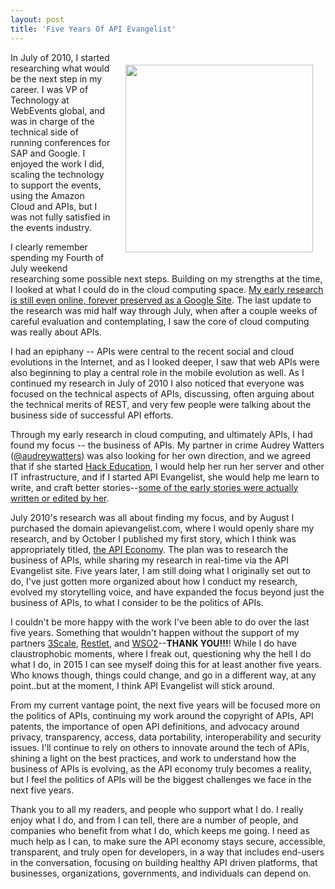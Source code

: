 ```yaml
---
layout: post
title: 'Five Years Of API Evangelist'
---
```

<p><img style="padding: 20px;" src="https://s3.amazonaws.com/kinlane-productions/api-evangelist/api-evangelist-five-years-logo.png" alt="" width="300" align="right" /></p>
<p>In July of 2010, I started researching what would be the next step in my career. I was VP of Technology at WebEvents global, and was in charge of the technical side of running conferences for SAP and Google. I enjoyed the work I did, scaling the technology to support the events, using the Amazon Cloud and APIs, but I was not fully satisfied in the events industry.&nbsp;</p>
<p>I clearly remember spending my Fourth of July weekend researching some possible next steps. Building on my strengths at the time, I looked at what I could do in the cloud computing space. <a href="https://sites.google.com/a/kinlane.com/cloud-computing/Home">My early research is still even online, forever preserved as a Google Site</a>. The last update to the research was mid half way through July, when after a couple weeks of careful evaluation and contemplating, I saw the core of cloud computing was really about APIs.</p>
<p>I had an epiphany -- APIs were central to the recent social and cloud evolutions in the Internet, and as I looked deeper, I saw that web APIs were also beginning to play a central role in the mobile evolution as well. As I continued my research in July of 2010 I also noticed that everyone was focused on the technical aspects of APIs, discussing, often arguing about the technical merits of REST, and very few people were talking about the business side of successful API efforts.</p>
<p>Through my early research in cloud computing, and ultimately APIs, I had found my focus -- the business of APIs. My partner in crime Audrey Watters (<a href="https://twitter.com/audreywatters">@audreywatters</a>) was also looking for her own direction, and we agreed that if she started <a href="http://hackeducation.com/">Hack Education</a>, I would help her run her server and other IT infrastructure, and if I started API Evangelist, she would help me learn to write, and craft better stories--<a href="http://apievangelist.com/2010/10/09/why-a-tech-journalist-cares-about-your-api/">some of the early stories were actually written or edited by her</a>.</p>
<p>July 2010's research was all about finding my focus, and by August I purchased the domain apievangelist.com, where I would openly share my research, and by October I published my first story, which I think was appropriately titled, <a href="http://apievangelist.com/2010/09/25/the-api-economy/">the API Economy</a>. The plan was to research the business of APIs, while sharing my research in real-time via the API Evangelist site. Five years later, I am still doing what I originally set out to do, I've just gotten more organized about how I conduct my research, evolved my storytelling voice, and have expanded the focus beyond just the business of APIs, to what I consider to be the politics of APIs.</p>
<p>I couldn't be more happy with the work I've been able to do over the last five years. Something that wouldn't happen without the support of my partners <a href="http://3scale.net">3Scale</a>, <a href="http://restlet.com">Restlet</a>, and <a href="http://wso2.com">WSO2</a>--<strong>THANK YOU!!!</strong>! While I do have claustrophobic moments, where I freak out, questioning why the hell I do what I do, in 2015 I can see myself doing this for at least another five years. Who knows though, things could change, and go in a different way, at any point..but at the moment, I think API Evangelist will stick around.</p>
<p>From my current vantage point, the next five years will be focused more on the politics of APIs, continuing my work around the copyright of APIs, API patents, the importance of open API definitions, and advocacy around privacy, transparency, access, data portability, interoperability and security issues. I'll continue to rely on others to innovate around the tech of APIs, shining a light on the best practices, and work to understand how the business of APIs is evolving, as the API economy truly becomes a reality, but I feel the politics of APIs will be the biggest challenges we face in the next five years.</p>
<p>Thank you to all my readers, and people who support what I do. I really enjoy what I do, and from I can tell, there are a number of people, and companies who benefit from what I do, which keeps me going. I need as much help as I can, to make sure the API economy stays secure, accessible, transparent, and truly open for developers, in a way that includes end-users in the conversation, focusing on building healthy API driven platforms, that businesses, organizations, governments, and individuals can depend on.</p>